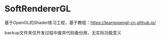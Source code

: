 # SoftRendererGL

基于OpenGL的Shader练习工程，基于教程：https://learnopengl-cn.github.io/

backup文件夹仅开发过程中废弃代码备份用，无实际功能意义